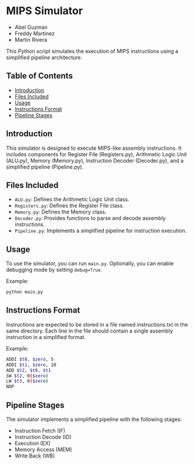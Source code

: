 # MIPS Simulator
- Abel Guzman 
- Freddy Martinez 
- Martin Rivera

This Python script simulates the execution of MIPS instructions using a simplified pipeline architecture.

## Table of Contents

- [Introduction](#introduction)
- [Files Included](#files-included)
- [Usage](#usage)
- [Instructions Format](#instructions-format)
- [Pipeline Stages](#pipeline-stages)

## Introduction

This simulator is designed to execute MIPS-like assembly instructions. It includes components for Register File (Registers.py), Arithmetic Logic Unit (ALU.py), Memory (Memory.py), Instruction Decoder (Decoder.py), and a simplified pipeline (Pipeline.py).

## Files Included

- `ALU.py`: Defines the Arithmetic Logic Unit class.
- `Registers.py`: Defines the Register File class.
- `Memory.py`: Defines the Memory class.
- `Decoder.py`: Provides functions to parse and decode assembly instructions.
- `Pipeline.py`: Implements a simplified pipeline for instruction execution.

## Usage

To use the simulator, you can run `main.py`. Optionally, you can enable debugging mode by setting `debug=True`.

Example:
```bash
python main.py
```
## Instructions Format

Instructions are expected to be stored in a file named instructions.txt in the same directory. Each line in the file should contain a single assembly instruction in a simplified format.

Example:
```bash
ADDI $t0, $zero, 5
ADDI $t1, $zero, 10
ADD $t2, $t0, $t1
SW $t2, 0($zero)
LW $t3, 0($zero)
NOP
```

## Pipeline Stages

The simulator implements a simplified pipeline with the following stages:

- Instruction Fetch (IF)
- Instruction Decode (ID)
- Execution (EX)
- Memory Access (MEM)
- Write Back (WB)
